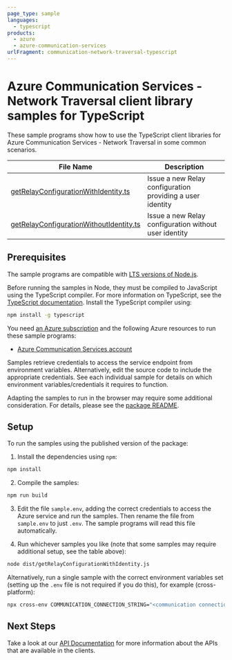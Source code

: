 ```yaml
---
page_type: sample
languages:
  - typescript
products:
  - azure
  - azure-communication-services
urlFragment: communication-network-traversal-typescript
---
```


# Azure Communication Services - Network Traversal client library samples for TypeScript

These sample programs show how to use the TypeScript client libraries for Azure Communication Services - Network Traversal in some common scenarios.

| **File Name**                                                                   | **Description**                                           |
| ------------------------------------------------------------------------------- | --------------------------------------------------------- |
| [getRelayConfigurationWithIdentity.ts][getrelayconfigurationwithidentity]       | Issue a new Relay configuration providing a user identity |
| [getRelayConfigurationWithoutIdentity.ts][getrelayconfigurationwithoutidentity] | Issue a new Relay configuration without user identity     |

## Prerequisites

The sample programs are compatible with [LTS versions of Node.js](https://nodejs.org/about/releases/).

Before running the samples in Node, they must be compiled to JavaScript using the TypeScript compiler. For more information on TypeScript, see the [TypeScript documentation][typescript]. Install the TypeScript compiler using:

```bash
npm install -g typescript
```

You need [an Azure subscription][freesub] and the following Azure resources to run these sample programs:

- [Azure Communication Services account][createinstance_azurecommunicationservicesaccount]

Samples retrieve credentials to access the service endpoint from environment variables. Alternatively, edit the source code to include the appropriate credentials. See each individual sample for details on which environment variables/credentials it requires to function.

Adapting the samples to run in the browser may require some additional consideration. For details, please see the [package README][package].

## Setup

To run the samples using the published version of the package:

1. Install the dependencies using `npm`:

```bash
npm install
```

2. Compile the samples:

```bash
npm run build
```

3. Edit the file `sample.env`, adding the correct credentials to access the Azure service and run the samples. Then rename the file from `sample.env` to just `.env`. The sample programs will read this file automatically.

4. Run whichever samples you like (note that some samples may require additional setup, see the table above):

```bash
node dist/getRelayConfigurationWithIdentity.js
```

Alternatively, run a single sample with the correct environment variables set (setting up the `.env` file is not required if you do this), for example (cross-platform):

```bash
npx cross-env COMMUNICATION_CONNECTION_STRING="<communication connection string>" node dist/getRelayConfigurationWithIdentity.js
```

## Next Steps

Take a look at our [API Documentation][apiref] for more information about the APIs that are available in the clients.

[getrelayconfigurationwithidentity]: https://github.com/Azure/azure-sdk-for-js/blob/main/sdk/communication/communication-network-traversal/samples/v1/typescript/src/getRelayConfigurationWithIdentity.ts
[getrelayconfigurationwithoutidentity]: https://github.com/Azure/azure-sdk-for-js/blob/main/sdk/communication/communication-network-traversal/samples/v1/typescript/src/getRelayConfigurationWithoutIdentity.ts
[apiref]: https://docs.microsoft.com/javascript/api/@azure/communication-network-traversal
[freesub]: https://azure.microsoft.com/free/
[createinstance_azurecommunicationservicesaccount]: https://docs.microsoft.com/azure/communication-services/quickstarts/create-communication-resource
[package]: https://github.com/Azure/azure-sdk-for-js/tree/main/sdk/communication/communication-network-traversal/README.md
[typescript]: https://www.typescriptlang.org/docs/home.html
